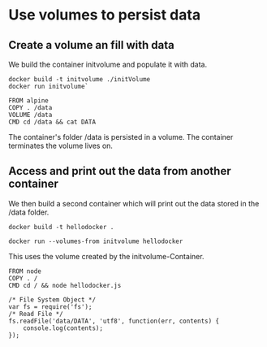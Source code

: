 # Use volumes to persist data

## Create a volume an fill with data
We build the container initvolume and populate it with data.
```
docker build -t initvolume ./initVolume
docker run initvolume`
```

```
FROM alpine
COPY . /data
VOLUME /data
CMD cd /data && cat DATA
```
The container's folder /data is persisted in a volume.
The container terminates the volume lives on.

## Access and print out the data from another container
We then build a second container which will print out the data stored in the /data folder.
```
docker build -t hellodocker .

docker run --volumes-from initvolume hellodocker
```
This uses the volume created by the initvolume-Container.
```
FROM node
COPY . /
CMD cd / && node hellodocker.js
```

```
/* File System Object */
var fs = require('fs');
/* Read File */
fs.readFile('data/DATA', 'utf8', function(err, contents) {
    console.log(contents);
});
```


